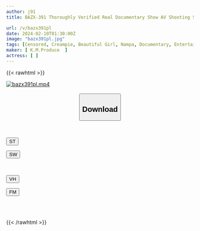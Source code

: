 ```yaml
---
author: j91
title: BAZX-391 Thoroughly Verified Real Documentary Show AV Shooting Serious Pick-up Party Drinking Party With Models After Shooting! Get Me Drunk And Seduce Me! 02

url: /v/bazx391pl
date: 2024-02-10T01:30:00Z
image: "bazx391pl.jpg"
tags: [Censored, Creampie, Beautiful Girl, Nampa, Documentary, Entertainer	]
maker: [ K.M.Produce  ]
actress: [ ]
---
```



{{< rawhtml >}}

<div class="video" data-videoid="KQXvyeQqr9U0dep">
    <a href="javascript:;">
        <img src="/v/bazx391pl/bazx391pl.jpg" width="WIDTH" height="HEIGHT" alt="bazx391pl.mp4" loading="lazy">
    </a>
</div>

<script type="text/javascript" src="https://j91.asia/asset/on-demand-st.js"></script>

<br>
  <link rel="stylesheet" href="https://j91.asia/asset/bs5.css">
  
  <center>
  <button class="btn btn-primary" type="button" data-bs-toggle="collapse" data-bs-target=".multi-collapse" aria-expanded="false" aria-controls="multiCollapseExample1 multiCollapseExample2"><h2>Download</h2></button></center>
</p>
<div class="row">
  <div class="col">
    <div class="collapse multi-collapse" id="multiCollapseExample1">
      <div class="card card-body">
	      	      <br>
<div class="buttons">  
<p><a href="https://streamtape.to/v/KQXvyeQqr9U0dep" target="_blank"><button class="btn-hover color-3"><i class="fa fa-download"></i> ST</button></a></p>
<p><a href="https://cdnwish.com/luw21rdc000o" target="_blank"><button class="btn-hover color-2"><i class="fa fa-download"></i> SW</button></a></p></div>
    </div>
  </div>
</div>
  <div class="col">
    <div class="collapse multi-collapse" id="multiCollapseExample2">
      <div class="card card-body">
	      <br>
<div class="buttons">
<p><a href="javascript:;" target="_blank"><button class="btn-hover color-9"><i class="fa fa-download"></i> VH</button></a></p>
<p><a href="javascript:;"><button class="btn-hover color-8"><i class="fa fa-download"></i> FM</button></a></p></div>
<br><br>
      </div>
    </div>
  </div>
</div>

{{< /rawhtml >}}